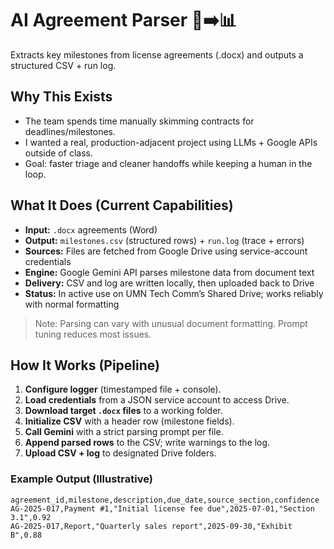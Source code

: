 # AI Agreement Parser 🧾➡️📊
Extracts key milestones from license agreements (.docx) and outputs a structured CSV + run log.

## Why This Exists
- The team spends time manually skimming contracts for deadlines/milestones.
- I wanted a real, production-adjacent project using LLMs + Google APIs outside of class.
- Goal: faster triage and cleaner handoffs while keeping a human in the loop.

## What It Does (Current Capabilities)
- **Input:** `.docx` agreements (Word)
- **Output:** `milestones.csv` (structured rows) + `run.log` (trace + errors)
- **Sources:** Files are fetched from Google Drive using service-account credentials
- **Engine:** Google Gemini API parses milestone data from document text
- **Delivery:** CSV and log are written locally, then uploaded back to Drive
- **Status:** In active use on UMN Tech Comm’s Shared Drive; works reliably with normal formatting

> Note: Parsing can vary with unusual document formatting. Prompt tuning reduces most issues.

## How It Works (Pipeline)
1. **Configure logger** (timestamped file + console).
2. **Load credentials** from a JSON service account to access Drive.
3. **Download target `.docx` files** to a working folder.
4. **Initialize CSV** with a header row (milestone fields).
5. **Call Gemini** with a strict parsing prompt per file.
6. **Append parsed rows** to the CSV; write warnings to the log.
7. **Upload CSV + log** to designated Drive folders.

### Example Output (Illustrative)
```csv
agreement_id,milestone,description,due_date,source_section,confidence
AG-2025-017,Payment #1,"Initial license fee due",2025-07-01,"Section 3.1",0.92
AG-2025-017,Report,"Quarterly sales report",2025-09-30,"Exhibit B",0.88

